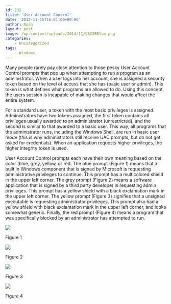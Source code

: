 ```yaml
---
id: 232
title: 'User Account Control'
date: '2012-11-15T16:01:00+00:00'
author: Ryan
layout: post
image: /wp-content/uploads/2014/11/UAC2BBlue.png
categories:
    - Uncategorized
tags:
    - Windows
---
```


Many people rarely pay close attention to those pesky User Account Control prompts that pop up when attempting to run a program as an administrator. When a user logs into her account, she is assigned a security token based on the level of access that she has (basic user or admin). This token is what defines what programs are allowed to do. Using this concept, the users session is incapable of making changes that would affect the entire system.

For a standard user, a token with the most basic privileges is assigned. Administrators have two tokens assigned, the first token contains all privileges usually awarded to an administrator (unrestricted), and the second is similar to that awarded to a basic user. This way, all programs that the administrator runs, including the Windows Shell, are run in basic user mode (this is why administrators still receive UAC prompts, but do not get asked for credentials). When an application requests higher privileges, the higher integrity token is used.

User Account Control prompts each have their own meaning based on the color (blue, grey, yellow, or red. The blue prompt (Figure 1) means that a built in Windows component that is signed by Microsoft is requesting administrative privileges to continue. This prompt has a multicolored shield in the upper left corner. The grey prompt (Figure 2) means a software application that is signed by a third party developer is requesting admin privileges. This prompt has a yellow shield with a black exclamation mark in the upper left corner. The yellow prompt (Figure 3) signifies that a unsigned executable is requesting administrator privileges. This prompt also had a yellow shield with black exclamation mark in the upper left corner, and looks somewhat generic. Finally, the red prompt (Figure 4) means a program that was specifically blocked by an administrator has attempted to run.

[![](https://rnemeth90.github.io/wp-content/uploads/2014/11/UAC2BBlue.png)](https://rnemeth90.github.io/wp-content/uploads/2014/11/UAC2BBlue.png)

 Figure 1

[![](https://rnemeth90.github.io/wp-content/uploads/2014/11/UAC2BGrey.png)](https://rnemeth90.github.io/wp-content/uploads/2014/11/UAC2BGrey.png)

 Figure 2

[![](https://rnemeth90.github.io/wp-content/uploads/2014/11/UAC2BYellow.png)](https://rnemeth90.github.io/wp-content/uploads/2014/11/UAC2BYellow.png)

Figure 3

[![](https://rnemeth90.github.io/wp-content/uploads/2014/11/UAC2BRED.png)](https://rnemeth90.github.io/wp-content/uploads/2014/11/UAC2BRED.png)

Figure 4